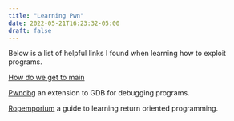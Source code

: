```yaml
---
title: "Learning Pwn"
date: 2022-05-21T16:23:32-05:00
draft: false
---
```


Below is a list of helpful links I found when learning how to exploit programs.

[How do we get to main](http://dbp-consulting.com/tutorials/debugging/linuxProgramStartup.html)

[Pwndbg](https://github.com/pwndbg/pwndbg) an extension to GDB for debugging programs.

[Ropemporium](https://ropemporium.com/guide.html) a guide to learning return oriented programming.